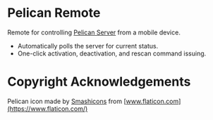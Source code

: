 Pelican Remote
==============

Remote for controlling [Pelican Server](https://github.com/mikegreen1995/pelican-server) from a mobile device.

* Automatically polls the server for current status.
* One-click activation, deactivation, and rescan command issuing.

# Copyright Acknowledgements
Pelican icon made by [Smashicons](https://smashicons.com/) from [www.flaticon.com](https://www.flaticon.com/)
